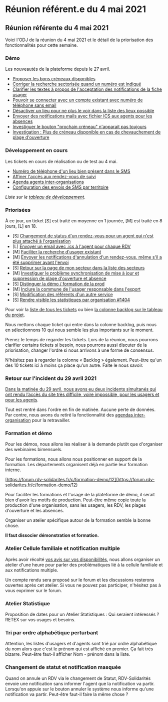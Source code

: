 # Réunion référent.e du 4 mai 2021

## Réunion référente du 4 mai 2021

Voici l'ODJ de la réunion du 4 mai 2021 et le détail de la priorisation des fonctionnalités pour cette semaine.

### Démo

Les nouveautés de la plateforme depuis le 27 avril.

* [Proposer les bons créneaux disponibles](https://github.com/betagouv/rdv-solidarites.fr/issues/1382)
* [Corriger la recherche sectorisée quand un numéro est indiqué](https://github.com/betagouv/rdv-solidarites.fr/issues/1363)
* [Clarifier les textes à propos de l'acceptation des notifications de la fiche usager](https://github.com/betagouv/rdv-solidarites.fr/issues/1377)
* [Pouvoir se connecter avec un compte existant avec numéro de téléphone sans email](https://github.com/betagouv/rdv-solidarites.fr/issues/1327)
* [Désactiver un lieu pour ne plus le voir dans la liste des lieux possible](https://github.com/betagouv/rdv-solidarites.fr/issues/1341)
* [Envoyer des notifications mails avec fichier ICS aux agents pour les absences](https://github.com/betagouv/rdv-solidarites.fr/issues/1051)
* [Investiguer le bouton "prochain créneau" n'apparait pas toujours](https://github.com/betagouv/rdv-solidarites.fr/issues/1239)
* [Investigation : Plus de créneau disponible en cas de chevauchement de plage d'ouverture](https://github.com/betagouv/rdv-solidarites.fr/issues/1340)

### Développement en cours

Les tickets en cours de réalisation ou de test au 4 mai.

* [Numéro de téléphone d'un lieu bien présent dans le SMS](https://github.com/betagouv/rdv-solidarites.fr/issues/1414)
* [Affiner l'accès aux rendez-vous de suivi](https://github.com/betagouv/rdv-solidarites.fr/issues/1326)
* [Agenda agents inter-organisations](https://github.com/betagouv/rdv-solidarites.fr/issues/1185)
* [Configuration des envois de SMS par territoire](https://github.com/betagouv/rdv-solidarites.fr/issues/1408)

_Liste sur le_ [_tableau de développement_](https://github.com/betagouv/rdv-solidarites.fr/projects/8?fullscreen=true).

### Priorisées

À ce jour, un ticket \[S\] est traité en moyenne en 1 journée, \[M\] est traité en 8 jours, \[L\] en 18.

* \[S\] [Changement de status d'un rendez-vous pour un agent qui n'est plus attaché à l'organisation](https://github.com/betagouv/rdv-solidarites.fr/issues/1413)
* \[L\] [Envoyer un email avec .ics à l'agent pour chaque RDV](https://github.com/betagouv/rdv-solidarites.fr/issues/1059)
* \[M\] [Faciliter la recherche d'usager existant](https://github.com/betagouv/rdv-solidarites.fr/issues/1348)
* \[M\] [Envoyer les notifications d'annulation d'un rendez-vous, même s'il a été supprimer avant l'envoi](https://github.com/betagouv/rdv-solidarites.fr/issues/1361)
* \[S\] [Retour sur la page de mon secteur dans la liste des secteurs](https://github.com/betagouv/rdv-solidarites.fr/issues/1346)
* \[M\] [Investiguer le problème synchronisation de mise à jour et suppression de plage d'ouverture et absence](https://github.com/betagouv/rdv-solidarites.fr/issues/1354)
* \[S\] [Distinguer la démo / formation de la prod](https://github.com/betagouv/rdv-solidarites.fr/issues/1058)
* \[M\] [Inclure la commune de l'usager responsable dans l'export](https://github.com/betagouv/rdv-solidarites.fr/issues/1187)
* \[S\] [Modification des référents d'un autre service](https://github.com/betagouv/rdv-solidarites.fr/issues/1405)
* \[S\] [ Rendre visible les statistiques par organisation \#1404 ](https://github.com/betagouv/rdv-solidarites.fr/issues/1404)

Pour voir la [liste de tous les tickets](https://github.com/betagouv/rdv-solidarites.fr/issues?q=is%3Aissue+is%3Aopen) ou bien [la colonne backlog sur le tableau du projet](https://github.com/betagouv/rdv-solidarites.fr/projects/8?fullscreen=true).

Nous mettons chaque ticket qui entre dans la colonne backlog, puis nous en sélectionnons 10 qui nous semble les plus importants sur le moment.

Prenez le temps de regarder les tickets. Lors de la réunion, nous pourrons clarifier certains tickets si besoin, nous pourrons aussi discuter de la priorisation, changer l'ordre si nous arrivons à une forme de consensus.

N'hésitez pas à regarder la colonne « Backlog » également. Peut-être qu'un des 10 tickets ici à moins ça place qu'un autre. Faite le nous savoir.

### Retour sur l'incident du 29 avril 2021

[Dans la matinée du 29 avril, nous avons eu deux incidents simultanés qui ont rendu l’accès du site très difficile, voire impossible, pour les usagers et pour les agents](https://forum.rdv-solidarites.fr/t/incident-de-production-du-29-avril-2021/241).

Tout est rentré dans l'ordre en fin de matinée. Aucune perte de données. Par contre, nous avons du retiré la fonctionnalité des [agendas inter-organisation](https://github.com/betagouv/rdv-solidarites.fr/issues/1185) pour la retravailler.

### Formation et démo

Pour les démos, nous allons les réaliser à la demande plutôt que d'organiser des webinaires bimensuels.

Pour les formations, nous allons nous positionner en support de la formation. Les départements organisent déjà en partie leur formation interne.

[https://forum.rdv-solidarites.fr/c/formation-demo/12](https://forum.rdv-solidarites.fr/c/formation-demo/12)

Pour faciliter les formations et l'usage de la plateforme de démo, il serait bien d'avoir les motifs de production. Peut-être même copie toute la production d'une organisation, sans les usagers, les RDV, les plages d'ouverture et les absences.

Organiser un atelier spécifique autour de la formation semble la bonne chose.

**Il faut dissocier démonstration et formation.**

### Atelier Cellule familiale et notification multiple

Après avoir récolté [vos avis sur vos disponibilités](https://forum.rdv-solidarites.fr/t/atelier-cellule-familiale-et-notifications-multiples/243), nous allons organiser un atelier d'une heure pour parler des problématiques lié à la cellule familiale et aux notifications multiple.

Un compte rendu sera proposé sur le forum et les discussions resterons ouvertes après cet atelier. Si vous ne pouvez pas participer, n'hésitez pas à vous exprimer sur le forum.

### Atelier Statistique

Proposition de dates pour un Atelier Statistiques : Qui seraient intéressés ? RETEX sur vos usages et besoins.

### Tri par ordre alphabétique perturbant

Attention, les listes d'usagers et d'agents sont trié par ordre alphabétique du nom alors que c'est le prénom qui est affiché en premier. Ça fait très bizarre. Peut-être faut-il afficher Nom - prénom dans la liste.

### Changement de statut et notification masquée

Quand on annule un RDV via le changement de Statut, RDV-Solidarités envoie une notification sans informer l'agent que la notification va partir. Lorsqu'on appuie sur le bouton annuler le système nous informe qu'une notification va partir. Peut-être faut-il faire la même chose ?


